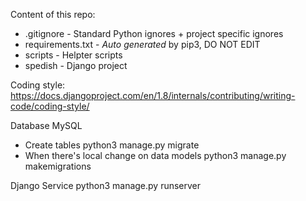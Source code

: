 Content of this repo:
* .gitignore - Standard Python ignores + project specific ignores
*  requirements.txt - *Auto generated* by pip3, DO NOT EDIT
* scripts - Helpter scripts
* spedish - Django project

Coding style: https://docs.djangoproject.com/en/1.8/internals/contributing/writing-code/coding-style/

Database
MySQL
* Create tables
python3 manage.py migrate
* When there's local change on data models
python3 manage.py makemigrations

Django Service
python3 manage.py runserver
